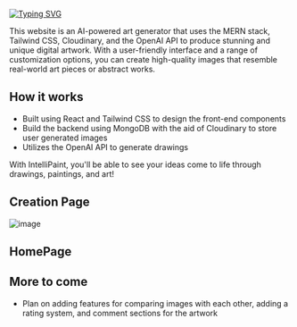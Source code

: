 [![Typing SVG](https://readme-typing-svg.demolab.com?font=Roboto&pause=1000&color=FFFFFF&background=FFFFFF00&center=true&vCenter=true&width=435&lines=IntelliPaint)](https://git.io/typing-svg)

This website is an AI-powered art generator that uses the MERN stack, Tailwind CSS, Cloudinary, and the OpenAI API to produce stunning and unique digital artwork. With a user-friendly interface and a range of customization options, you can create high-quality images that resemble real-world art pieces or abstract works.

## How it works

- Built using React and Tailwind CSS to design the front-end components
- Build the backend using MongoDB with the aid of Cloudinary to store user generated images
- Utilizes the OpenAI API to generate drawings

With IntelliPaint, you'll be able to see your ideas come to life through drawings, paintings, and art!

## Creation Page
![image](https://user-images.githubusercontent.com/56651128/219617363-d939f359-d298-4fec-bf91-01a100061aac.png)

## HomePage

## More to come

- Plan on adding features for comparing images with each other, adding a rating system, and comment sections for the artwork
